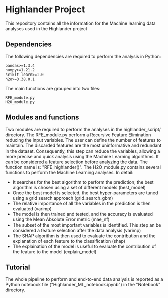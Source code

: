 # Highlander Project

This repository contains all the information for the Machine learning data analyses used in the Highlander project

## Dependencies

The following dependencies are required to perform the analysis in Python:

```
pandas>=1.3.4 
numpy>=1.21.2
scikit-learn>=1.0
h2o>=3.38.0.1
```
The main functions are grouped into two files:

```
RFE_module.py
H2O_module.py
```

## Modules and functions

Two modules are required to perform the analyses in the highlander_script/ directory. The RFE_module.py perform a Recursive Feature Elimination reducing the input variables. The user can define the number of features to maintain. The discarded features are the most uninformative and redundant in the dataset. Consequently, this step can reduce the variables, allowing a more precise and quick analysis using the Machine Learning algorithms. It can be considered a feature selection before analyzing the data. The function name is: "RFE_highlander()".
The H2O_module.py contains several functions to perform the Machine Learning analyses. In detail:

<ul>
<li> It searches for the best algorithm to perform the prediction; the best algorithm is chosen using a set of different models (best_model)</li>
<li> Once the best model is selected, the best hyper-parameters are tuned using a grid search approach (grid_search_gbm)</li>
<li> The relative importance of all the variables in the prediction is then evaluated (varimp)</li> 
<li> The model is then trained and tested, and the accuracy is evaluated using the Mean Absolute Error metric (mae_nf)</li>
<li> The subset of the most important variables is identified. This step an be considered a feature selection after the data analysis (varimp)</li>
<li> The SHAP algorithm is then used to evaluate the contribution and the explanation of each feature to the classification (shap)</li>
<li> The explaination of the model is useful to evaluate the contribution of the feature to the model (explain_model)</li>
</ul>

## Tutorial

The whole pipeline to perform and end-to-end data analysis is reported as a Python notebook file ("Highlander_ML_notebook.ipynb") in the "Notebook" directory. 
